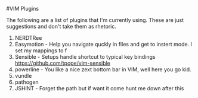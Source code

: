 #VIM Plugins

The following are a list of plugins that I'm currently using. These are just suggestions and don't take them as rhetoric.

1. NERDTRee 
1. Easymotion - Help you navigate quckly in files and get to instert mode. I set my mappings to <leader><leader>f
1. Sensible - Setups handle shortcut to typical key bindings https://github.com/tpope/vim-sensible
1. powerline - You like a nice zext bottom bar in VIM, well here you go kid.
1. vundle
1. pathogen
1. JSHINT - Forget the path but if want it come hunt me down after this
